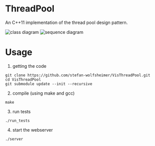 # ThreadPool

An C++11 implementation of the thread pool design pattern.

![class diagram](https://github.com/stefan-wolfsheimer/VisThreadPool/tree/master/doc/classdiagram.png)
![sequence diagram](https://github.com/stefan-wolfsheimer/VisThreadPool/tree/master/doc/sequenceDiagram.png)


# Usage

1. getting the code 
```
git clone https://github.com/stefan-wolfsheimer/VisThreadPool.git
cd VisThreadPool
git submodule update --init --recursive
```

2. compile (using make and gcc)
```
make
```

3. run tests
```
./run_tests
```

4. start the webserver
```
./server
```

